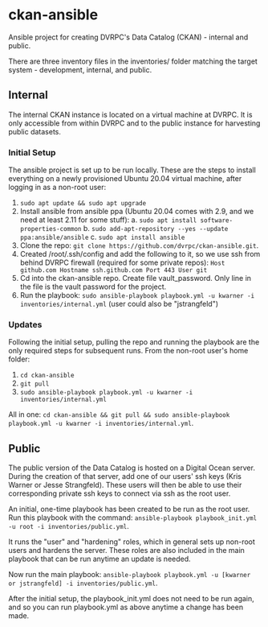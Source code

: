 # ckan-ansible

Ansible project for creating DVRPC's Data Catalog (CKAN) - internal and public.

There are three inventory files in the inventories/ folder matching the target system - development, internal, and public.

## Internal

The internal CKAN instance is located on a virtual machine at DVRPC. It is only accessible from within DVRPC and to the public instance for harvesting public datasets.

### Initial Setup

The ansible project is set up to be run locally. These are the steps to install everything on a newly provisioned Ubuntu 20.04 virtual machine, after logging in as a non-root user:
  1. `sudo apt update && sudo apt upgrade`
  2. Install ansible from ansible ppa (Ubuntu 20.04 comes with 2.9, and we need at least 2.11 for some stuff):
    a. `sudo apt install software-properties-common`
    b. `sudo add-apt-repository --yes --update ppa:ansible/ansible`
    c. `sudo apt install ansible`
  3. Clone the repo: `git clone https://github.com/dvrpc/ckan-ansible.git`.
  4. Created /root/.ssh/config and add the following to it, so we use ssh from behind DVRPC firewall (required for some private repos):
    ```
    Host github.com
      Hostname ssh.github.com
      Port 443
      User git
    ```
  5. Cd into the ckan-ansible repo. Create file vault_password. Only line in the file is the vault password for the project.
  6. Run the playbook: `sudo ansible-playbook playbook.yml -u kwarner -i inventories/internal.yml` (user could also be "jstrangfeld")

### Updates

Following the initial setup, pulling the repo and running the playbook are the only required steps for subsequent runs. From the non-root user's home folder:
  1. `cd ckan-ansible`
  2. `git pull`
  3. `sudo ansible-playbook playbook.yml -u kwarner -i inventories/internal.yml`

All in one: `cd ckan-ansible && git pull && sudo ansible-playbook playbook.yml -u kwarner -i inventories/internal.yml`.

## Public

The public version of the Data Catalog is hosted on a Digital Ocean server. During the creation of that server, add one of our users' ssh keys (Kris Warner or Jesse Strangfeld). These users will then be able to use their corresponding private ssh keys to connect via ssh as the root user.

An initial, one-time playbook has been created to be run as the root user. Run this playbook with the command: `ansible-playbook playbook_init.yml -u root -i inventories/public.yml`.

It runs the "user" and "hardening" roles, which in general sets up non-root users and hardens the server. These roles are also included in the main playbook that can be run anytime an update is needed.

Now run the main playbook: `ansible-playbook playbook.yml -u [kwarner or jstrangfeld] -i inventories/public.yml`.

After the initial setup, the playbook_init.yml does not need to be run again, and so you can run playbook.yml as above anytime a change has been made.
